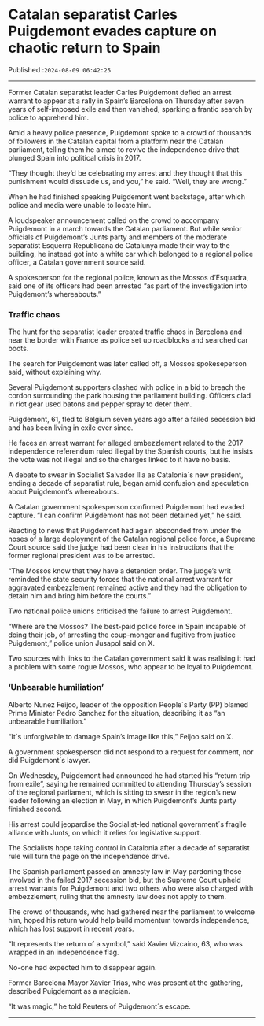# Catalan separatist Carles Puigdemont evades capture on chaotic return to Spain

Published :`2024-08-09 06:42:25`

---

Former Catalan separatist leader Carles Puigdemont defied an arrest warrant to appear at a rally in Spain’s Barcelona on Thursday after seven years of self-imposed exile and then vanished, sparking a frantic search by police to apprehend him.

Amid a heavy police presence, Puigdemont spoke to a crowd of thousands of followers in the Catalan capital from a platform near the Catalan parliament, telling them he aimed to revive the independence drive that plunged Spain into political crisis in 2017.

“They thought they’d be celebrating my arrest and they thought that this punishment would dissuade us, and you,” he said. “Well, they are wrong.”

When he had finished speaking Puigdemont went backstage, after which police and media were unable to locate him.

A loudspeaker announcement called on the crowd to accompany Puigdemont in a march towards the Catalan parliament. But while senior officials of Puigdemont’s Junts party and members of the moderate separatist Esquerra Republicana de Catalunya made their way to the building, he instead got into a white car which belonged to a regional police officer, a Catalan government source said.

A spokesperson for the regional police, known as the Mossos d’Esquadra, said one of its officers had been arrested “as part of the investigation into Puigdemont’s whereabouts.”

### Traffic chaos

The hunt for the separatist leader created traffic chaos in Barcelona and near the border with France as police set up roadblocks and searched car boots.

The search for Puigdemont was later called off, a Mossos spokeseperson said, without explaining why.

Several Puigdemont supporters clashed with police in a bid to breach the cordon surrounding the park housing the parliament building. Officers clad in riot gear used batons and pepper spray to deter them.

Puigdemont, 61, fled to Belgium seven years ago after a failed secession bid and has been living in exile ever since.

He faces an arrest warrant for alleged embezzlement related to the 2017 independence referendum ruled illegal by the Spanish courts, but he insists the vote was not illegal and so the charges linked to it have no basis.

A debate to swear in Socialist Salvador Illa as Catalonia´s new president, ending a decade of separatist rule, began amid confusion and speculation about Puigdemont’s whereabouts.

A Catalan government spokesperson confirmed Puigdemont had evaded capture. “I can confirm Puigdemont has not been detained yet,” he said.

Reacting to news that Puigdemont had again absconded from under the noses of a large deployment of the Catalan regional police force, a Supreme Court source said the judge had been clear in his instructions that the former regional president was to be arrested.

“The Mossos know that they have a detention order. The judge’s writ reminded the state security forces that the national arrest warrant for aggravated embezzlement remained active and they had the obligation to detain him and bring him before the courts.”

Two national police unions criticised the failure to arrest Puigdemont.

“Where are the Mossos? The best-paid police force in Spain incapable of doing their job, of arresting the coup-monger and fugitive from justice Puigdemont,” police union Jusapol said on X.

Two sources with links to the Catalan government said it was realising it had a problem with some rogue Mossos, who appear to be loyal to Puigdemont.

### ‘Unbearable humiliation’

Alberto Nunez Feijoo, leader of the opposition People´s Party (PP) blamed Prime Minister Pedro Sanchez for the situation, describing it as “an unbearable humiliation.”

“It´s unforgivable to damage Spain’s image like this,” Feijoo said on X.

A government spokesperson did not respond to a request for comment, nor did Puigdemont´s lawyer.

On Wednesday, Puigdemont had announced he had started his “return trip from exile”, saying he remained committed to attending Thursday’s session of the regional parliament, which is sitting to swear in the region’s new leader following an election in May, in which Puigdemont’s Junts party finished second.

His arrest could jeopardise the Socialist-led national government´s fragile alliance with Junts, on which it relies for legislative support.

The Socialists hope taking control in Catalonia after a decade of separatist rule will turn the page on the independence drive.

The Spanish parliament passed an amnesty law in May pardoning those involved in the failed 2017 secession bid, but the Supreme Court upheld arrest warrants for Puigdemont and two others who were also charged with embezzlement, ruling that the amnesty law does not apply to them.

The crowd of thousands, who had gathered near the parliament to welcome him, hoped his return would help build momentum towards independence, which has lost support in recent years.

“It represents the return of a symbol,” said Xavier Vizcaino, 63, who was wrapped in an independence flag.

No-one had expected him to disappear again.

Former Barcelona Mayor Xavier Trias, who was present at the gathering, described Puigdemont as a magician.

“It was magic,” he told Reuters of Puigdemont´s escape.

---

